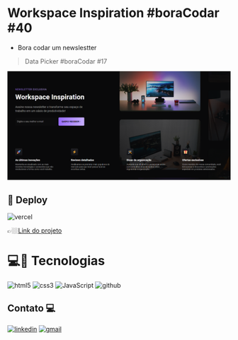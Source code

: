 # Workspace Inspiration #boraCodar #40

- Bora codar um newslestter 

> Data Picker #boraCodar #17

![preview](./.github/cover.png)

## 🔗 Deploy 

![vercel](https://img.shields.io/badge/vercel-000000?style=for-the-badge&logo=vercel&logoColor=white)

👉🏼[Link do projeto]()


#  💻🔧 Tecnologias

![html5](https://img.shields.io/badge/HTML5-E34F26?style=for-the-badge&logo=html5&logoColor=white)
![css3](https://img.shields.io/badge/CSS3-1572B6?style=for-the-badge&logo=css3&logoColor=white)
![JavaScript](https://img.shields.io/badge/JavaScript-F7DF1E?style=for-the-badge&logo=javascript&logoColor=black)
![github](https://img.shields.io/badge/github-000000?style=for-the-badge&logo=github&logoColor=white)


## Contato 💻

[![linkedin](https://img.shields.io/badge/linkedin-0A66C2?style=for-the-badge&logo=linkedin&logoColor=white)](https://www.linkedin.com/in/jose-martinez-352032222/)
[![gmail](https://img.shields.io/badge/Gmail-D14836?style=for-the-badge&logo=gmail&logoColor=white)](https://mailto:juniorjose1925@gmail.com)


